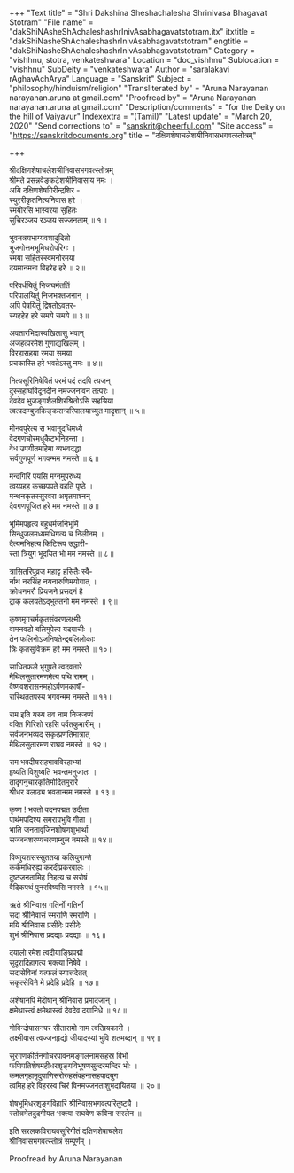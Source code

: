 +++
"Text title" = "Shri Dakshina Sheshachalesha Shrinivasa Bhagavat Stotram"
"File name" = "dakShiNAsheShAchaleshashrInivAsabhagavatstotram.itx"
itxtitle = "dakShiNasheShAchaleshashrInivAsabhagavatstotram"
engtitle = "dakShiNasheShAchaleshashrInivAsabhagavatstotram"
Category = "vishhnu, stotra, venkateshwara"
Location = "doc_vishhnu"
Sublocation = "vishhnu"
SubDeity = "venkateshwara"
Author = "saralakavi rAghavAchArya"
Language = "Sanskrit"
Subject = "philosophy/hinduism/religion"
"Transliterated by" = "Aruna Narayanan narayanan.aruna at gmail.com"
"Proofread by" = "Aruna Narayanan narayanan.aruna at gmail.com"
"Description/comments" = "for the Deity on the hill of Vaiyavur"
Indexextra = "(Tamil)"
"Latest update" = "March 20, 2020"
"Send corrections to" = "sanskrit@cheerful.com"
"Site access" = "https://sanskritdocuments.org"
title = "दक्षिणशेषाचलेशश्रीनिवासभगवत्स्तोत्रम्"

+++
  
 श्रीदक्षिणशेषाचलेशश्रीनिवासभगवत्स्तोत्रम्   
श्रीमते प्रसन्नवेङ्कटेशश्रीनिवासाय नमः ।  
अयि दक्षिणशेषगिरीन्द्रशिर -  
     स्युररीकृतनित्यनिवास हरे ।  
रमयोरसि भास्वरया सुहितः  
     सुचिरञ्जय रञ्जय सज्जनताम् ॥ १॥  
  
भुवनत्रयभाग्यवशादुदितो  
     भुजगोत्तमभूमिधरोपरिगः ।  
रमया सहितस्स्वमनोरमया  
     दयमानमना विहरेह हरे ॥ २॥  
  
परिवर्धयितुं निजघर्मततिं  
     परिपालयितुं निजभक्तजनान् ।  
अपि पेषयितुं द्विषतोऽवतर-  
     स्यहहेह हरे समये समये ॥ ३॥  
  
अवतारभिदास्वखिलासु भवान्  
     अजहत्परमेश गुणाद्यखिलम् ।  
विरहासहया रमया समया  
     प्रचकास्ति हरे भवतेऽस्तु नमः ॥ ४॥  
  
नित्यसूरिनिषेवितं परमं पदं तदपि त्यजन्  
     दुस्सहाघविदूनदीन नमज्जनावन तत्परः ।  
देवदेव भुजङ्गशैलशिरश्रितोऽसि सहश्रिया  
     त्वत्पदाम्बुजकिङ्करान्परिपालयाच्युत मादृशान् ॥ ५॥  
  
मीनवपुरेत्य स भवानुदधिमध्ये  
     वेदगणचोरमधुकैटभनिहन्ता ।  
वेध उपगीतमहिमा व्यभवदद्धा  
     सर्वगुणपूर्ण भगवन्मम नमस्ते ॥ ६॥  
  
मन्दगिरिं पयसि मग्नमुपरुध्य  
     त्वय्यहह कच्छपपते वहति पृष्ठे ।  
मन्थनकृतस्सुरवरा अमृतमाश्नन्  
     दैवगणपूजित हरे मम नमस्ते ॥ ७॥  
  
भूमिमपहृत्य बहुधर्मजनिभूमिं  
     सिन्धुजलमध्यमधिगत्य च निलीनम् ।  
दैत्यमभिहत्य किटिरूप उद्धारी-  
     स्तां त्रियुग भूदयित भो मम नमस्ते ॥ ८॥  
  
त्रासितरिपुव्रज महाट्ट हसितैः स्वै-  
     र्नाथ नरसिंह नयनारुणिमयोगात् ।  
क्रोधनमरौ प्रियजने प्रसदनं है  
     द्राक् कलयतेऽद्भुततनो मम नमस्ते ॥ ९॥  
  
कृष्णमृगचर्मकृतसंवरणलक्ष्मीः  
     वामनवटो बलिमुपेत्य यदयाचीः ।  
तेन फलिनोऽजनिषतेन्द्रबलिलोकाः  
     त्रिः कृतसुविक्रम हरे मम नमस्ते ॥ १०॥  
  
साधितफले भृगुपते त्वदवतारे  
     मैथिलसुतारमणमेत्य पथि रामम् ।  
वैष्णवशरासनमहोऽर्पणमकार्षी-  
     रास्थिततपस्य भगवन्मम नमस्ते ॥ ११॥  
  
राम इति यस्य तव नाम निजजप्यं  
     वक्ति गिरिशो रहसि पर्वतकुमारीम् ।  
सर्वजनभव्यद सकृत्प्रणतिमात्रात्  
     मैथिलसुतारमण राघव नमस्ते ॥ १२॥  
  
राम भवदीयसहभावविरहाभ्यां  
     हृष्यति विशुष्यति भवन्तमनुजातः ।  
तादृगनुचारकृतिमोदितमुरारे  
     श्रीधर बलाढ्य भवतान्मम नमस्ते ॥ १३॥  
  
कृष्ण ! भवतो वदनपद्मत उदीता  
     पार्थमपदिश्य समराग्रभुवि गीता ।  
भाति जनतावृजिनशोषणशुभार्था  
     सज्जनशरण्यचरणाम्बुज नमस्ते ॥ १४॥  
  
विष्णुयशसस्सुततया कलियुगान्ते  
     कर्कमधिरुह्य करदीप्रकरवालः ।  
दुष्टजनतामिह निहत्य च सरोषं  
     वैदिकपथं पुनरविष्यसि नमस्ते ॥ १५॥  
  
ऋते श्रीनिवास गतिर्नो गतिर्नो  
     सदा श्रीनिवासं स्मराणि स्मराणि ।  
मयि श्रीनिवास प्रसीदेः प्रसीदेः  
     शुभं श्रीनिवास प्रदद्याः प्रदद्याः ॥ १६॥  
  
दयालो रमेश त्वदीयाङ्घ्रिपद्मौ  
     सुदूरादिहागत्य भक्त्या निषेवे ।  
सदासेविनां यत्फलं स्यात्तदेतत्  
     सकृत्सेविने मे प्रदेहि प्रदेहि ॥ १७॥  
  
अशेषानपि मेदोषान् श्रीनिवास प्रमादजान् ।  
क्षमेथास्त्वं क्षमेथास्त्वं देवदेव दयानिधे ॥ १८॥  
  
गोविन्दोपासनपर सीतारामो नाम त्वत्प्रियकारी ।  
लक्ष्मीवास त्वज्जनहृद्यो जीयादस्यां भुवि शतमब्दान् ॥ १९॥  
  
सुरगणकीर्तनगोचरपावनमङ्गलनामसहस्र विभो  
     फणिपतिशेषमहीधरशृङ्गविभूषणसुन्दरमन्दिर भोः ।  
कमलगृहामृदुपाणिसरोरुहसंवहनासहपादयुग  
     त्वमिह हरे विहरस्व चिरं विनमज्जनताशुभदायितया ॥ २०॥  
  
शेषभूमिधरशृङ्गविहारि श्रीनिवासभगवत्परितुष्ट्यै ।  
स्तोत्रमेतदुदगीयत भक्त्या राघवेण कविना सरलेन ॥  
  
इति सरलकविराघवसूरिगीतं दक्षिणशेषाचलेश  
श्रीनिवासभगवत्स्तोत्रं सम्पूर्णम् ।  
  
Proofread by Aruna Narayanan  
  
